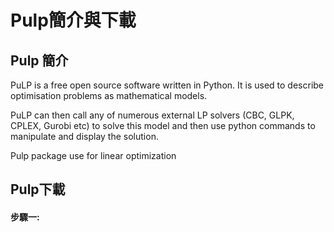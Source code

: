# Pulp簡介與下載
## Pulp 簡介

PuLP is a free open source software written in Python. It is used to describe optimisation problems as mathematical models.

PuLP can then call any of numerous external LP solvers (CBC, GLPK, CPLEX, Gurobi etc) to solve this model and then use python commands to manipulate and display the solution.

Pulp package use for linear optimization

## Pulp下載

#### 步驟一:
